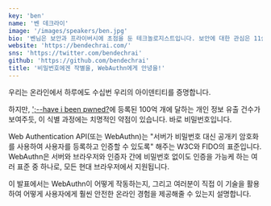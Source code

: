 ```yaml
---
key: 'ben'
name: '벤 데크라이'
image: '/images/speakers/ben.jpg'
bio: '벤님은 보안과 프라이버시에 초점을 둔 테크놀로지스트입니다. 보안에 대한 관심은 11살 때부터 시작되었는데, 부모님이 가족 컴퓨터를 계속 먹통으로 만드는 걸 막기 위해 소프트웨어를 하나 만들어 본 것이 그 시작이었습니다. 결국 Auth0의 디벨로퍼 애드보킷(developer advocate)으로 일하게 되었죠. 윤리적 속임수부터 파괴적 자동화까지, 개발자들이 실험의 즐거움을 발견하게 도와주는 걸 좋아하며, 트위터와 인스타그램 @bendechrai에서 만나볼 수 있습니다.'
website: 'https://bendechrai.com/'
sns: 'https://twitter.com/bendechrai'
github: 'https://github.com/bendechrai'
title: '비밀번호에겐 작별을, WebAuthn에게 안녕을!'
---
```


우리는 온라인에서 하루에도 수십번 우리의 아이덴티티를 증명합니다.

하지만, [';--have i been pwned?](https://haveibeenpwned.com/)에 등록된 100억 개에 달하는 개인 정보 유출 건수가 보여주듯, 이 식별 과정에는 치명적인 약점이 있습니다. 바로 비밀번호입니다.

Web Authentication API(또는 WebAuthn)는 "서버가 비밀번호 대신 공개키 암호화를 사용하여 사용자를 등록하고 인증할 수 있도록" 해주는 W3C와 FIDO의 표준입니다. WebAuthn은 서버와 브라우저와 인증자 간에 비밀번호 없이도 인증을 가능케 하는 여러 표준 중 하나로, 모든 현대 브라우저에서 지원됩니다.

이 발표에서는 WebAuthn이 어떻게 작동하는지, 그리고 여러분이 직접 이 기술을 활용하여 어떻게 사용자에게 훨씬 안전한 온라인 경험을 제공해줄 수 있는지 설명합니다.
